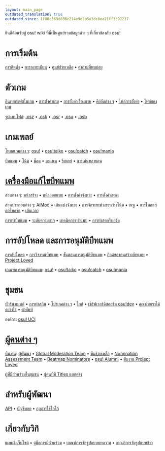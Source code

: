 ```yaml
---
layout: main_page
outdated_translation: true
outdated_since: 1f00c369d836e214e9e2b5a3dc8ea21ff3392217
---
```


<div class="wiki-main-page__blurb">
ยินดีต้อนรับสู่ osu! wiki ที่นี่เป็นศูนย์รวมข้อมูลต่าง ๆ ที่เกี่ยวข้องกับ osu!
</div>

<div class="wiki-main-page__panels">
<div class="wiki-main-page-panel wiki-main-page-panel--full">

# การเริ่มต้น

[การติดตั้ง](/wiki/Client/Installation) • [การลงทะเบียน](/wiki/Registration) • [ศูนย์ช่วยเหลือ](/wiki/Help_centre) • [คำถามที่พบบ่อย](/wiki/FAQ)

</div>
<div class="wiki-main-page-panel">

# ตัวเกม

[อินเทอร์เฟซในเกม](/wiki/Client/Interface) • [การตั้งค่าเกม](/wiki/Client/Options) • [การตั้งค่าเรื่องภาพ](/wiki/Client/Interface/Visual_settings) • [คีย์ลัดต่าง ๆ](/wiki/Client/Keyboard_shortcuts) • [ไฟล์การตั้งค่า](/wiki/Client/Program_files/User_configuration_file) • [ไฟล์ของเกม](/wiki/Client/Program_files)

[รูปแบบไฟล์](/wiki/Client/File_formats): [.osz](/wiki/Client/File_formats/Osz_(file_format)) • [.osk](/wiki/Client/File_formats/Osk_(file_format)) • [.osr](/wiki/Client/File_formats/Osr_(file_format)) • [.osu](/wiki/Client/File_formats/Osu_(file_format)) • [.osb](/wiki/Client/File_formats/Osb_(file_format))

</div>
<div class="wiki-main-page-panel">

# เกมเพลย์

[โหมดเกมต่าง ๆ](/wiki/Game_mode): [osu!](/wiki/Game_mode/osu!) • [osu!taiko](/wiki/Game_mode/osu!taiko) • [osu!catch](/wiki/Game_mode/osu!catch) • [osu!mania](/wiki/Game_mode/osu!mania)

[บีทแมพ](/wiki/Beatmap) • [โน้ต](/wiki/Gameplay/Hit_object) • [ม็อด](/wiki/Gameplay/Game_modifier) • [คะแนน](/wiki/Gameplay/Score) • [รีเพลย์](/wiki/Gameplay/Replay) • [การเล่นหลายคน](/wiki/Client/Interface/Multiplayer)

</div>
<div class="wiki-main-page-panel">

# [เครื่องมือแก้ไขบีทแมพ](/wiki/Client/Beatmap_editor)

ส่วนต่าง ๆ: [หน้าสร้าง](/wiki/Client/Beatmap_editor/Compose) • [หน้าออกแบบ](/wiki/Client/Beatmap_editor/Design) • [การตั้งค่าจังหวะ](/wiki/Client/Beatmap_editor/Timing) • [การตั้งค่าเพลง](/wiki/Client/Beatmap_editor/Song_Setup)

ส่วนประกอบต่าง ๆ: [AiMod](/wiki/Client/Beatmap_editor/AiMod) • [เส้นแบ่งจังหวะ](/wiki/Client/Beatmap_editor/Beat_Snap_Divisor) • [การจัดระยะห่างระหว่างโน้ต](/wiki/Client/Beatmap_editor/Distance_snap) • [เมนู](/wiki/Client/Beatmap_editor/Menu) • [การโหลดสตอรี่บอร์ด](/wiki/Client/Beatmap_editor/SB_Load) • [เส้นเวลา](/wiki/Client/Beatmap_editor/Timelines)

[การทำบีทแมพ](/wiki/Beatmapping) • [ระดับความยาก](/wiki/Beatmap/Difficulty) • [เทคนิคการทำแมป](/wiki/Beatmapping/Mapping_techniques) • [การทำสตอรี่บอร์ด](/wiki/Storyboard#storyboarding)

</div>
<div class="wiki-main-page-panel">

# การอัปโหลด และการอนุมัติบีทแมพ

[การอัปโหลด](/wiki/Beatmapping/Beatmap_submission) • [การวิจารณ์บีทแมพ](/wiki/Modding) • [ขั้นตอนการอนุมัติบีทแมพ](/wiki/Beatmap_ranking_procedure) • [กิลด์ของคนสร้างบีทแมพ](/wiki/Community/Mappers_Guild) • [Project Loved](/wiki/Community/Project_Loved)

[เกณฑ์การอนุมัติบีทแมพ](/wiki/Ranking_Criteria): [osu!](/wiki/Ranking_Criteria/osu!) • [osu!taiko](/wiki/Ranking_Criteria/osu!taiko) • [osu!catch](/wiki/Ranking_Criteria/osu!catch) • [osu!mania](/wiki/Ranking_Criteria/osu!mania)

</div>
<div class="wiki-main-page-panel">

# ชุมชน

[ทัวร์นาเมนต์](/wiki/Tournaments) • [การทำสกิน](/wiki/Skinning) • [โปรเจคต่าง ๆ](/wiki/Community/Projects) • [ไกด์](/wiki/Guides) • [เซิร์ฟเวอร์ดิสคอร์ด osu!dev](/wiki/Community/osu!dev_Discord_server) • [คุณช่วยเราได้อย่างไร](/wiki/Community/How_you_can_help!) • [คำศัพท์](/wiki/Sitemap)

องค์กร: [osu! UCI](/wiki/Community/Organisations/osu!_UCI)

</div>
<div class="wiki-main-page-panel">

# [ผู้คนต่าง ๆ](/wiki/People)

[ทีมงาน](/wiki/People/osu!_team): [ผู้พัฒนา](/wiki/People/Developers) • [Global Moderation Team](/wiki/People/Global_Moderation_Team) • [ทีมช่วยเหลือ](/wiki/People/Support_Team) • [Nomination Assessment Team](/wiki/People/Nomination_Assessment_Team) • [Beatmap Nominators](/wiki/People/Beatmap_Nominators) • [osu! Alumni](/wiki/People/osu!_Alumni) • [ทีมงาน Project Loved](/wiki/People/Project_Loved_Team)

[ผู้ที่มีส่วนร่วมในชุมชน](/wiki/People/Community_Contributors) • [ผู้คนที่มี Titles แตกต่าง](/wiki/People/Users_with_unique_titles)

</div>
<div class="wiki-main-page-panel">

# สำหรับผู้พัฒนา

[API](/wiki/osu!api) • [บัญชีบอต](/wiki/Bot_account) • [กฏการใช้โลโก้](/wiki/Brand_identity_guidelines)

</div>
<div class="wiki-main-page-panel">

# เกี่ยวกับวิกิ

[แผนผังเว็บไซต์](/wiki/Sitemap) • [คู่มือการมีส่วนร่วม](/wiki/osu!_wiki/Contribution_guide) • [เกณฑ์การจัดรูปแบบบทความ](/wiki/Article_styling_criteria) • [เกณฑ์การจัดรูปแบบข่าว](/wiki/News_styling_criteria)

</div>
</div>
